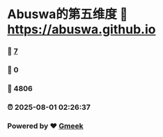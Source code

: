 # Abuswa的第五维度 :link: https://abuswa.github.io 
### :page_facing_up: [7](https://abuswa.github.io/tag.html) 
### :speech_balloon: 0 
### :hibiscus: 4806 
### :alarm_clock: 2025-08-01 02:26:37 
### Powered by :heart: [Gmeek](https://github.com/Meekdai/Gmeek)
